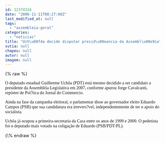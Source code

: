 ```yaml
---
id: 12374316
date: "2006-11-11T08:27:00Z"
last_modified_at: null
tags:
  - "assembleia-geral"
categories:
  - "noticias"
title: "Uch\u00f4a decide disputar presid\u00eancia da Assembl\u00e9ia"
sutia: null
chapeu: null
autor: null
imagem: null
---
```

{\% raw %}
<p><P><FONT face=Arial><FONT face=Verdana>O deputado estadual Guilherme Uchôa (PDT) está mesmo decidido a ser candidato a presidente da Assembléia Legislativa em 2007, conforme apurou Jorge Cavalcanti, repórter de Pol?tica do Jornal do Commercio. </FONT></P></p>
<p><P><FONT face=Verdana>Ainda na fase da campanha eleitoral, o parlamentar disse ao governador eleito Eduardo Campos (PSB) que sua candidatura era irrevers?vel, independentemente de ter o apoio do socialista.</FONT></P></p>
<p><P><FONT face=Verdana>Uchôa já ocupou a primeira-secretaria da Casa entre os anos de 1999 e 2000. O pedetista foi o deputado mais votado na coligação de Eduardo (PSB/PDT/PL).</FONT></P></FONT> </p>
{\% endraw %}